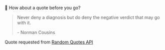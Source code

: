 📣 How about a quote before you go?

> Never deny a diagnosis but do deny the negative verdict that may go with it.
>
> <p>- Norman Cousins</p>

Quote requested from [Random Quotes API](https://github.com/lukePeavey/quotable)
